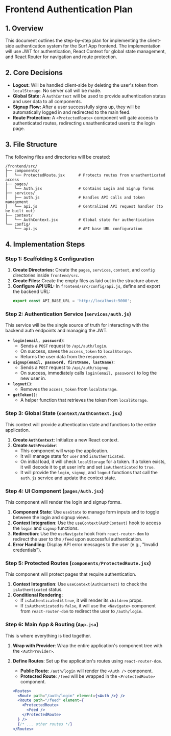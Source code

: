 # Frontend Authentication Plan

## 1. Overview

This document outlines the step-by-step plan for implementing the client-side authentication system for the Surf App frontend. The implementation will use JWT for authentication, React Context for global state management, and React Router for navigation and route protection.

## 2. Core Decisions

- **Logout:** Will be handled client-side by deleting the user's token from `localStorage`. No server call will be made.
- **Global State:** A `AuthContext` will be used to provide authentication status and user data to all components.
- **Signup Flow:** After a user successfully signs up, they will be automatically logged in and redirected to the main feed.
- **Route Protection:** A `<ProtectedRoute>` component will gate access to authenticated routes, redirecting unauthenticated users to the login page.

## 3. File Structure

The following files and directories will be created:

```
/frontend/src/
├── components/
│   └── ProtectedRoute.jsx      # Protects routes from unauthenticated access
├── pages/
│   └── Auth.jsx                # Contains Login and Signup forms
├── services/
│   ├── auth.js                 # Handles API calls and token management
│   └── api.js                  # Centralized API request handler (to be built out)
├── context/
│   └── AuthContext.jsx         # Global state for authentication
└── config/
    └── api.js                  # API base URL configuration
```

## 4. Implementation Steps

### Step 1: Scaffolding & Configuration

1.  **Create Directories:** Create the `pages`, `services`, `context`, and `config` directories inside `frontend/src`.
2.  **Create Files:** Create the empty files as laid out in the structure above.
3.  **Configure API URL:** In `frontend/src/config/api.js`, define and export the backend URL:
    ```javascript
    export const API_BASE_URL = 'http://localhost:5000';
    ```

### Step 2: Authentication Service (`services/auth.js`)

This service will be the single source of truth for interacting with the backend auth endpoints and managing the JWT.

-   **`login(email, password)`**:
    -   Sends a `POST` request to `/api/auth/login`.
    -   On success, saves the `access_token` to `localStorage`.
    -   Returns the user data from the response.
-   **`signup(email, password, firstName, lastName)`**:
    -   Sends a `POST` request to `/api/auth/signup`.
    -   On success, immediately calls `login(email, password)` to log the new user in.
-   **`logout()`**:
    -   Removes the `access_token` from `localStorage`.
-   **`getToken()`**:
    -   A helper function that retrieves the token from `localStorage`.

### Step 3: Global State (`context/AuthContext.jsx`)

This context will provide authentication state and functions to the entire application.

1.  **Create `AuthContext`**: Initialize a new React context.
2.  **Create `AuthProvider`**:
    -   This component will wrap the application.
    -   It will manage state for `user` and `isAuthenticated`.
    -   On initial load, it will check `localStorage` for a token. If a token exists, it will decode it to get user info and set `isAuthenticated` to `true`.
    -   It will provide the `login`, `signup`, and `logout` functions that call the `auth.js` service and update the context state.

### Step 4: UI Component (`pages/Auth.jsx`)

This component will render the login and signup forms.

1.  **Component State**: Use `useState` to manage form inputs and to toggle between the login and signup views.
2.  **Context Integration**: Use the `useContext(AuthContext)` hook to access the `login` and `signup` functions.
3.  **Redirection**: Use the `useNavigate` hook from `react-router-dom` to redirect the user to the `/feed` upon successful authentication.
4.  **Error Handling**: Display API error messages to the user (e.g., "Invalid credentials").

### Step 5: Protected Routes (`components/ProtectedRoute.jsx`)

This component will protect pages that require authentication.

1.  **Context Integration**: Use `useContext(AuthContext)` to check the `isAuthenticated` status.
2.  **Conditional Rendering**:
    -   If `isAuthenticated` is `true`, it will render its `children` props.
    -   If `isAuthenticated` is `false`, it will use the `<Navigate>` component from `react-router-dom` to redirect the user to `/auth/login`.

### Step 6: Main App & Routing (`App.jsx`)

This is where everything is tied together.

1.  **Wrap with Provider**: Wrap the entire application's component tree with the `<AuthProvider>`.
2.  **Define Routes**: Set up the application's routes using `react-router-dom`.
    -   **Public Route**: `/auth/login` will render the `<Auth />` component.
    -   **Protected Route**: `/feed` will be wrapped in the `<ProtectedRoute>` component.

    ```jsx
    <Routes>
      <Route path="/auth/login" element={<Auth />} />
      <Route path="/feed" element={
        <ProtectedRoute>
          <Feed />
        </ProtectedRoute>
      } />
      {/* ... other routes */}
    </Routes>
    ```
